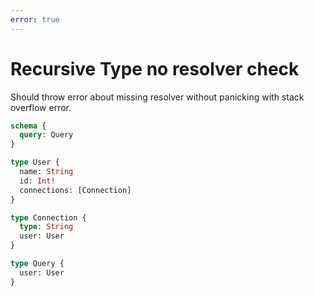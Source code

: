 ```yaml
---
error: true
---
```


# Recursive Type no resolver check

Should throw error about missing resolver without panicking with stack overflow error.

```graphql @schema
schema {
  query: Query
}

type User {
  name: String
  id: Int!
  connections: [Connection]
}

type Connection {
  type: String
  user: User
}

type Query {
  user: User
}
```
